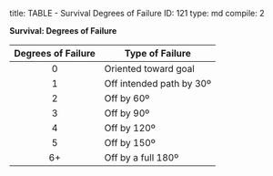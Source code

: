 title:          TABLE - Survival Degrees of Failure
ID:             121
type:           md
compile:        2


**Survival: Degrees of Failure**

| Degrees of Failure	| Type of Failure		|
|:-------------------:| ------------------------------ |
| 0		| Oriented toward goal		|
| 1		| Off intended path by 30º	|
| 2		| Off by 60º		|
| 3		| Off by 90º		|
| 4		| Off by 120º		|
| 5		| Off by 150º		|
| 6+		| Off by a full 180º		|